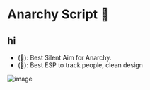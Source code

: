 # Anarchy Script 🔫

## hi
- (🔫): Best Silent Aim for Anarchy.
- (👥): Best ESP to track people, clean design

![image](https://github.com/TheKindDeveloper/RobloxAnarchyScript/assets/129861526/34dbd3dc-a9f1-4b19-b513-6cf75b9c75f7)
